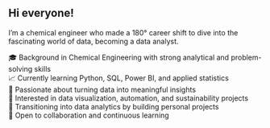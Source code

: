 ## Hi everyone!

I’m a chemical engineer who made a 180° career shift to dive into the fascinating world of data, becoming a data analyst. 

🎓 Background in Chemical Engineering with strong analytical and problem-solving skills  
📈 Currently learning Python, SQL, Power BI, and applied statistics  
🧠 Passionate about turning data into meaningful insights  
🔬 Interested in data visualization, automation, and sustainability projects  
🌱 Transitioning into data analytics by building personal projects  
🤝 Open to collaboration and continuous learning
